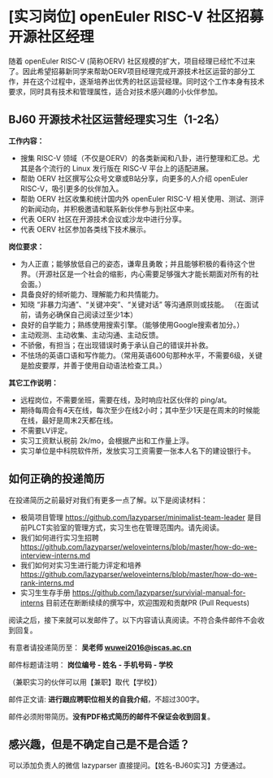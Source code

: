 # [实习岗位] openEuler RISC-V 社区招募开源社区经理

随着 openEuler RISC-V (简称OERV) 社区规模的扩大，项目经理已经忙不过来了。因此希望招募新同学来帮助OERV项目经理完成开源技术社区运营的部分工作，并在这个过程中，逐渐培养出优秀的社区运营经理。同时这个工作本身有技术要求，同时具有技术和管理属性，适合对技术感兴趣的小伙伴参加。

## BJ60 开源技术社区运营经理实习生（1-2名）

**工作内容：**
- 搜集 RISC-V 领域（不仅是OERV）的各类新闻和八卦，进行整理和汇总。尤其是各个流行的 Linux 发行版在 RISC-V 平台上的适配进展。
- 帮助 OERV 社区撰写公众号文章或B站分享，向更多的人介绍 openEuler RISC-V，吸引更多的伙伴加入。
- 帮助 OERV 社区收集和统计国内外 openEuler RISC-V 相关使用、测试、测评的新闻动向，并积极邀请和联系新伙伴参与到社区中来。
- 代表 OERV 社区在开源技术会议或沙龙中进行分享。
- 代表 OERV 社区参加各类线下技术展示。

**岗位要求：**
- 为人正直；能够放低自己的姿态，谦卑且勇敢；并且能够积极的看待这个世界。（开源社区是一个社会的缩影，内心需要足够强大才能长期面对所有的社会面。）
- 具备良好的倾听能力、理解能力和共情能力。
- 知晓 “非暴力沟通”、“关键冲突”、“关键对话” 等沟通原则或技能。 （在面试前，请务必确保自己阅读过至少1本）
- 良好的自学能力；熟练使用搜索引擎。（能够使用Google搜索者加分。）
- 主动观测、主动收集、主动沟通、主动反馈。
- 不骄傲，有担当；在出现错误时勇于承认自己的错误并补救。
- 不怯场的英语口语和写作能力。（常用英语600句那种水平，不需要6级，关键是脸皮要厚，并善于使用自动语法检查工具。）

**其它工作说明：**
- 远程岗位，不需要坐班，需要在线，及时响应社区伙伴的 ping/at。
- 期待每周会有4天在线，每次至少在线2小时；其中至少1天是在周末的时候能在线，最好是周末2天都在线。
- 不需要LV评定。
- 实习工资默认税前 2k/mo，会根据产出和工作量上浮。
- 实习单位是中科院软件所，发放实习工资需要一张本人名下的建设银行卡。

## 如何正确的投递简历

在投递简历之前最好对我们有更多一点了解。以下是阅读材料：

- 极简项目管理
  https://github.com/lazyparser/minimalist-team-leader
  是目前PLCT实验室的管理方式，实习生也在管理范围内。请先阅读。
- 我们如何进行实习生招聘
  https://github.com/lazyparser/weloveinterns/blob/master/how-do-we-interview-interns.md
- 我们如何对实习生进行能力评定和培养
  https://github.com/lazyparser/weloveinterns/blob/master/how-do-we-rank-interns.md
- 实习生生存手册
  https://github.com/lazyparser/survivial-manual-for-interns
  目前还在断断续续的撰写中，欢迎围观和贡献PR (Pull Requests)

阅读之后，接下来就可以发邮件了。以下内容请认真阅读。不符合条件邮件不会收到回复。

有意者请投递简历至：
**吴老师 wuwei2016@iscas.ac.cn**

邮件标题请注明：
**岗位编号 - 姓名 - 手机号码 - 学校**

（兼职实习的伙伴可以用【兼职】取代【学校】）

邮件正文请:
**进行跟应聘职位相关的自我介绍**，不超过300字。

邮件必须附带简历。**没有PDF格式简历的邮件不保证会收到回复**。

## 感兴趣，但是不确定自己是不是合适？

可以添加负责人的微信 lazyparser 直接提问。【姓名-BJ60实习】方便通过。
